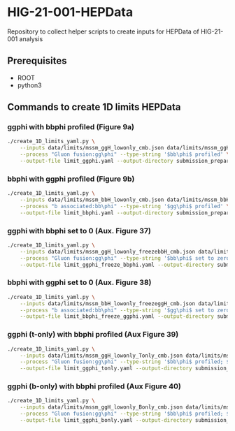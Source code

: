 # HIG-21-001-HEPData
Repository to collect helper scripts to create inputs for HEPData of HIG-21-001 analysis

## Prerequisites

* ROOT
* python3

## Commands to create 1D limits HEPData


### ggphi with bbphi profiled (Figure 9a)

```bash
./create_1D_limits_yaml.py \
    --inputs data/limits/mssm_ggH_lowonly_cmb.json data/limits/mssm_ggH_highonly_cmb.json \
    --process "Gluon fusion:gg\phi" --type-string '$bb\phi$ profiled' \
    --output-file limit_ggphi.yaml --output-directory submission_preparation
```

### bbphi with ggphi profiled (Figure 9b)

```bash
./create_1D_limits_yaml.py \
    --inputs data/limits/mssm_bbH_lowonly_cmb.json data/limits/mssm_bbH_highonly_cmb.json \
    --process "b associated:bb\phi" --type-string '$gg\phi$ profiled' \
    --output-file limit_bbphi.yaml --output-directory submission_preparation
```

### ggphi with bbphi set to 0 (Aux. Figure 37)

```bash
./create_1D_limits_yaml.py \
    --inputs data/limits/mssm_ggH_lowonly_freezebbH_cmb.json data/limits/mssm_ggH_highonly_freezebbH_cmb.json \
    --process "Gluon fusion:gg\phi" --type-string '$bb\phi$ set to zero' \
    --output-file limit_ggphi_freeze_bbphi.yaml --output-directory submission_preparation
```

### bbphi with ggphi set to 0 (Aux. Figure 38)

```bash
./create_1D_limits_yaml.py \
    --inputs data/limits/mssm_bbH_lowonly_freezeggH_cmb.json data/limits/mssm_bbH_highonly_freezeggH_cmb.json \
    --process "b associated:bb\phi" --type-string '$gg\phi$ set to zero' \
    --output-file limit_bbphi_freeze_ggphi.yaml --output-directory submission_preparation
```

### ggphi (t-only) with bbphi profiled (Aux Figure 39)

```bash
./create_1D_limits_yaml.py \
    --inputs data/limits/mssm_ggH_lowonly_Tonly_cmb.json data/limits/mssm_ggH_highonly_Tonly_cmb.json \
    --process "Gluon fusion:gg\phi" --type-string '$bb\phi$ profiled; $gg\phi$ with t quark only' \
    --output-file limit_ggphi_tonly.yaml --output-directory submission_preparation
```

### ggphi (b-only) with bbphi profiled (Aux Figure 40)

```bash
./create_1D_limits_yaml.py \
    --inputs data/limits/mssm_ggH_lowonly_Bonly_cmb.json data/limits/mssm_ggH_highonly_Bonly_cmb.json \
    --process "Gluon fusion:gg\phi" --type-string '$bb\phi$ profiled; $gg\phi$ with b quark only' \
    --output-file limit_ggphi_bonly.yaml --output-directory submission_preparation
```
